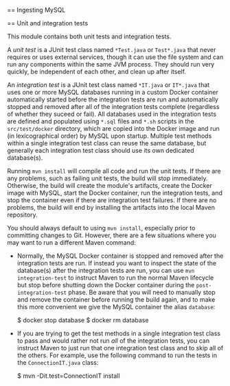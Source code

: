 == Ingesting MySQL


== Unit and integration tests

This module contains both unit tests and integration tests.

A *unit test* is a JUnit test class named `*Test.java` or `Test*.java` that never requires or uses external services, though it can use the file system and can run any components within the same JVM process. They should run very quickly, be independent of each other, and clean up after itself.

An *integration test* is a JUnit test class named `*IT.java` or `IT*.java` that uses one or more MySQL databases running in a custom Docker container automatically started before the integration tests are run and automatically stopped and removed after all of the integration tests complete (regardless of whether they suceed or fail). All databases used in the integration tests are defined and populated using `*.sql` files and `*.sh` scripts in the `src/test/docker` directory, which are copied into the Docker image and run (in lexicographical order) by MySQL upon startup. Multiple test methods within a single integration test class can reuse the same database, but generally each integration test class should use its own dedicated database(s).

Running `mvn install` will compile all code and run the unit tests. If there are any problems, such as failing unit tests, the build will stop immediately. Otherwise, the build will create the module's artifacts, create the Docker image with MySQL, start the Docker container, run the integration tests, and stop the container even if there are integration test failures. If there are no problems, the build will end by installing the artifacts into the local Maven repository.

You should always default to using `mvn install`, especially prior to committing changes to Git. However, there are a few situations where you may want to run a different Maven command:

* Normally, the MySQL Docker container is stopped and removed after the integration tests are run. If instead you want to inspect the state of the database(s) after the integration tests are run, you can use `mvn integration-test` to instruct Maven to run the normal Maven lifecycle but stop before shutting down the Docker container during the `post-integration-test` phase. Be aware that you will need to manually stop and remove the container before running the build again, and to make this more convenient we give the MySQL container the alias `database`:

    $ docker stop database
    $ docker rm database

* If you are trying to get the test methods in a single integration test class to pass and would rather not run *all* of the integration tests, you can instruct Maven to just run that one integration test class and to skip all of the others. For example, use the following command to run the tests in the `ConnectionIT.java` class:

    $ mvn -Dit.test=ConnectionIT install
